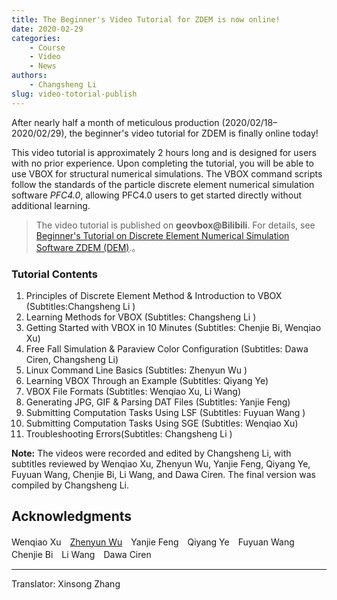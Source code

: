 ```yaml
---
title: The Beginner's Video Tutorial for ZDEM is now online!
date: 2020-02-29
categories:
    - Course
    - Video
    - News
authors:
    - Changsheng Li
slug: video-totorial-publish
---
```


After nearly half a month of meticulous production (2020/02/18–2020/02/29), the beginner's video tutorial for ZDEM is finally online today!

This video tutorial is approximately 2 hours long and is designed for users with no prior experience. Upon completing the tutorial, you will be able to use VBOX for structural numerical simulations.
The VBOX command scripts follow the standards of the particle discrete element numerical simulation software *PFC4.0*, allowing PFC4.0 users to get started directly without additional learning.

> The video tutorial is published on **geovbox@Bilibili**. For details, see [Beginner's Tutorial on Discrete Element Numerical Simulation Software ZDEM (DEM)](https://www.bilibili.com/video/av91259173/).。

### Tutorial Contents

1. Principles of Discrete Element Method & Introduction to VBOX (Subtitles:Changsheng  Li )
2. Learning Methods for VBOX (Subtitles: Changsheng  Li )
3. Getting Started with VBOX in 10 Minutes (Subtitles: Chenjie Bi, Wenqiao Xu)
4. Free Fall Simulation & Paraview Color Configuration (Subtitles: Dawa Ciren, Changsheng  Li)
5. Linux Command Line Basics (Subtitles: Zhenyun Wu )
6. Learning VBOX Through an Example (Subtitles: Qiyang Ye)
7. VBOX File Formats (Subtitles: Wenqiao Xu, Li Wang)
8. Generating JPG, GIF & Parsing DAT Files (Subtitles: Yanjie Feng)
9. Submitting Computation Tasks Using LSF (Subtitles: Fuyuan Wang )
10. Submitting Computation Tasks Using SGE (Subtitles: Wenqiao Xu)
11. Troubleshooting Errors(Subtitles: Changsheng  Li )

**Note:** The videos were recorded and edited by Changsheng Li, with subtitles reviewed by Wenqiao Xu, Zhenyun Wu, Yanjie Feng, Qiyang Ye, Fuyuan Wang, Chenjie Bi, Li Wang, and Dawa Ciren. The final version was compiled by Changsheng Li.

## Acknowledgments

Wenqiao Xu　[Zhenyun Wu](/about/wuzhenyun)　Yanjie Feng　Qiyang Ye　Fuyuan Wang　Chenjie Bi　Li Wang　Dawa Ciren



---

Translator: Xinsong Zhang



